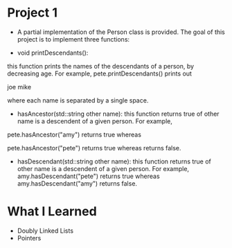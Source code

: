 # Project 1

* A partial implementation of the Person class is provided. The goal of this project is to implement three functions:

* void printDescendants():

this function prints the names of the descendants of a person, by decreasing age. 
For example, pete.printDescendants() prints out

joe mike 

where each name is separated by a single space.


* hasAncestor(std::string other name): this function returns true of other name is a descendent of a given person. For example, 

pete.hasAncestor("amy") returns true whereas

pete.hasAncestor("pete") returns true whereas returns false.

* hasDescendant(std::string other name): this function returns true of other name is a descendent of a given person. For example, 
amy.hasDescendant("pete") returns true whereas
amy.hasDescendant("amy") returns false.

# What I Learned

* Doubly Linked Lists
* Pointers
